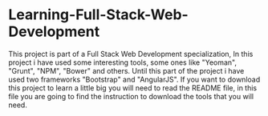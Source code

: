 # Learning-Full-Stack-Web-Development
This project is part of a Full Stack Web Development specialization, In this project i have used some interesting tools, some ones like "Yeoman", "Grunt", "NPM", "Bower" and others. Until this part of the project i have used two frameworks "Bootstrap" and "AngularJS". If you want to download this project to learn a little big you will need to read the README file, in this file you are going to find the instruction to download the tools that you will need.
